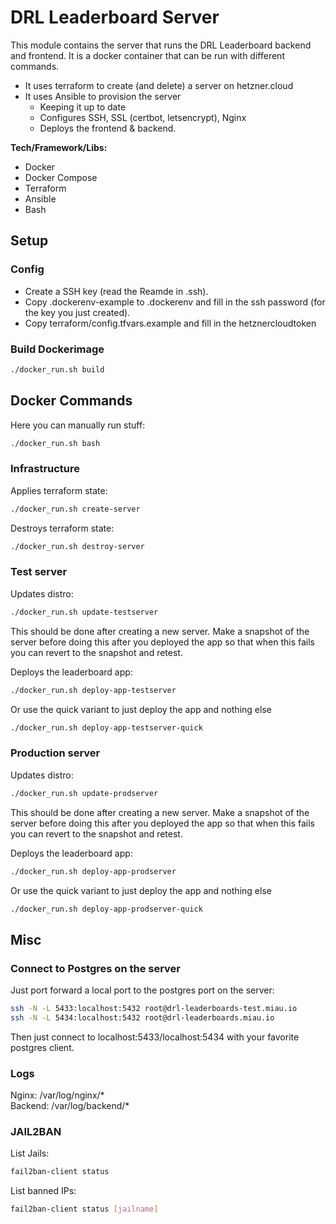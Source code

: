 # DRL Leaderboard Server
This module contains the server that runs the DRL Leaderboard backend and frontend. It is a docker container that can be run with different commands.
* It uses terraform to create (and delete) a server on hetzner.cloud
* It uses Ansible to provision the server
  * Keeping it up to date
  * Configures SSH, SSL (certbot, letsencrypt), Nginx
  * Deploys the frontend & backend.

**Tech/Framework/Libs:**
* Docker
* Docker Compose
* Terraform
* Ansible
* Bash

## Setup

### Config
- Create a SSH key (read the Reamde in .ssh).
- Copy .dockerenv-example to .dockerenv and fill in the ssh password (for the key you just created).
- Copy terraform/config.tfvars.example and fill in the hetznercloudtoken

### Build Dockerimage
```bash
./docker_run.sh build
```

## Docker Commands
Here you can manually run stuff:
```bash
./docker_run.sh bash
```
### Infrastructure
Applies terraform state:
```bash
./docker_run.sh create-server
```
Destroys terraform state:
```bash
./docker_run.sh destroy-server
```

### Test server
Updates distro:
```bash
./docker_run.sh update-testserver
```
This should be done after creating a new server. Make a snapshot of the server before doing this after you deployed the app so that when this fails you can revert to the snapshot and retest.

Deploys the leaderboard app:
```bash
./docker_run.sh deploy-app-testserver
```
Or use the quick variant to just deploy the app and nothing else
```bash
./docker_run.sh deploy-app-testserver-quick
```
### Production server
Updates distro:
```bash
./docker_run.sh update-prodserver
```
This should be done after creating a new server. Make a snapshot of the server before doing this after you deployed the app so that when this fails you can revert to the snapshot and retest.  

Deploys the leaderboard app:
```bash
./docker_run.sh deploy-app-prodserver
```
Or use the quick variant to just deploy the app and nothing else
```bash
./docker_run.sh deploy-app-prodserver-quick
```

## Misc

### Connect to Postgres on the server
Just port forward a local port to the postgres port on the server:
```bash
ssh -N -L 5433:localhost:5432 root@drl-leaderboards-test.miau.io
ssh -N -L 5434:localhost:5432 root@drl-leaderboards.miau.io
```
Then just connect to localhost:5433/localhost:5434 with your favorite postgres client.
### Logs
Nginx: /var/log/nginx/*  
Backend: /var/log/backend/*

### JAIL2BAN
List Jails:
```bash
fail2ban-client status
```

List banned IPs:
```bash
fail2ban-client status [jailname]
```
